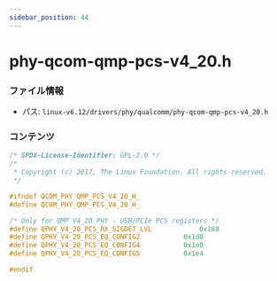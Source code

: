 ```yaml
---
sidebar_position: 44
---
```

# phy-qcom-qmp-pcs-v4_20.h

### ファイル情報

- パス: `linux-v6.12/drivers/phy/qualcomm/phy-qcom-qmp-pcs-v4_20.h`

### コンテンツ

```h
/* SPDX-License-Identifier: GPL-2.0 */
/*
 * Copyright (c) 2017, The Linux Foundation. All rights reserved.
 */

#ifndef QCOM_PHY_QMP_PCS_V4_20_H_
#define QCOM_PHY_QMP_PCS_V4_20_H_

/* Only for QMP V4_20 PHY - USB/PCIe PCS registers */
#define QPHY_V4_20_PCS_RX_SIGDET_LVL			0x188
#define QPHY_V4_20_PCS_EQ_CONFIG2			0x1d8
#define QPHY_V4_20_PCS_EQ_CONFIG4			0x1e0
#define QPHY_V4_20_PCS_EQ_CONFIG5			0x1e4

#endif

```
